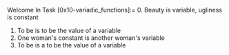 Welcome In Task [0x10-variadic_functions]:=
 0. Beauty is variable, ugliness is constant 
 1. To be is to be the value of a variable 
 2. One woman's constant is another woman's variable 
 3. To be is a to be the value of a variable 

